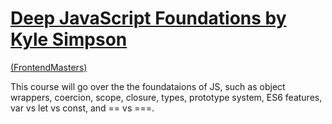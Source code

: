 # [Deep JavaScript Foundations by Kyle Simpson](https://frontendmasters.com/courses/javascript-foundations/) 

[(FrontendMasters)](https://frontendmasters.com/)

This course  will go over the the foundataions of JS, such as  object wrappers, coercion, scope, closure, types, prototype system, ES6 features, var vs let vs const, and  == vs ===.

